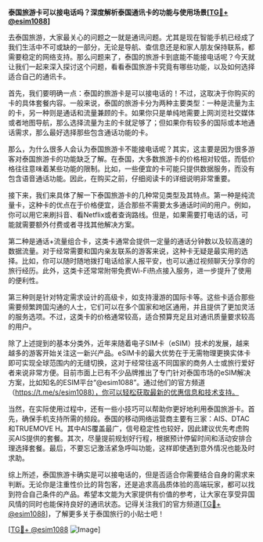 **泰国旅游卡可以接电话吗？深度解析泰国通讯卡的功能与使用场景[[TG💪+ @esim1088](https://t.me/s/esim1088)]**

去泰国旅游，大家最关心的问题之一就是通讯问题。尤其是现在智能手机已经成了我们生活中不可或缺的一部分，无论是导航、查信息还是和家人朋友保持联系，都需要稳定的网络支持。那么问题来了，泰国的旅游卡到底能不能接电话呢？今天就让我们一起来深入探讨这个问题，看看泰国旅游卡究竟有哪些功能，以及如何选择适合自己的通讯卡。

首先，我们要明确一点：泰国的旅游卡是可以接电话的！不过，这取决于你购买的卡的具体套餐内容。一般来说，泰国的旅游卡分为两种主要类型：一种是流量为主的卡，另一种则是通话和流量兼顾的卡。如果你只是单纯地需要上网浏览社交媒体或者地图导航，那么选择流量为主的卡就足够了；但如果你有较多的国际或本地通话需求，那么最好选择那些包含通话功能的卡。

那么，为什么很多人会认为泰国旅游卡不能接电话呢？其实，这主要是因为很多游客对泰国旅游卡的功能缺乏了解。在泰国，大多数旅游卡的价格相对较低，而低价格往往意味着某些功能的限制。比如，一些便宜的卡可能只提供数据服务，而没有包含语音通话功能。因此，在购买之前，仔细阅读卡的详细说明非常重要。

接下来，我们来具体了解一下泰国旅游卡的几种常见类型及其特点。第一种是纯流量卡，这种卡的优点在于价格便宜，适合那些不需要太多通话时间的用户。例如，你可以用它来刷抖音、看Netflix或者查询路线。但是，如果需要打电话的话，可能就需要额外付费或者寻找其他解决方案。

第二种是通话+流量组合卡，这类卡通常会提供一定量的通话分钟数以及较高速的数据流量。对于经常需要和国内亲友联系的游客来说，这种卡无疑是最实用的选择。比如，你可以随时随地拨打电话给家人报平安，也可以通过视频聊天分享你的旅行经历。此外，这类卡还常常附带免费Wi-Fi热点接入服务，进一步提升了使用的便利性。

第三种则是针对特定需求设计的高级卡，如支持漫游的国际卡等。这些卡适合那些需要频繁跨国沟通的人士，它们可以在多个国家和地区通用，并且提供了更加灵活的服务选项。不过，这类卡的价格通常较高，适合预算充足且对通讯质量要求较高的用户。

除了上述提到的基本分类外，近年来随着电子SIM卡（eSIM）技术的发展，越来越多的游客开始关注这一新兴产品。eSIM卡的最大优势在于无需物理更换实体卡即可实现全球范围内的无缝切换，这对于经常往返不同国家的商务人士或旅行爱好者来说非常方便。目前市面上已有不少品牌推出了专门针对泰国市场的eSIM解决方案，比如知名的ESIM平台“@esim1088”。通过他们的官方频道（https://t.me/s/esim1088），你可以轻松获取最新的优惠信息和技术支持。

当然，在实际使用过程中，还有一些小技巧可以帮助你更好地利用泰国旅游卡。首先，确保手机支持所需的频段。泰国的移动网络运营商主要有三家：AIS、DTAC和TRUEMOVE H。其中AIS覆盖最广，信号稳定性也较好，因此建议优先考虑购买AIS提供的套餐。其次，尽量提前规划好行程，根据预计停留时间和活动安排合理选择套餐。最后，不要忘记激活紧急呼叫功能，这样即使遇到意外情况也能及时求助。

综上所述，泰国旅游卡确实是可以接电话的，但是否适合你需要结合自身的需求来判断。无论你是注重性价比的背包客，还是追求高品质体验的高端玩家，都可以找到符合自己条件的产品。希望本文能为大家提供有价值的参考，让大家在享受异国风情的同时也能保持良好的通讯状态。记得关注我们的官方频道[[TG💪+ @esim1088](https://t.me/s/esim1088)]，了解更多关于泰国旅行的小贴士吧！

[[TG💪+ @esim1088](https://t.me/s/esim1088) ![Image](https://i.postimg.cc/4NQfJmqS/Snipaste-2025-05-13-00-14-12.png)]